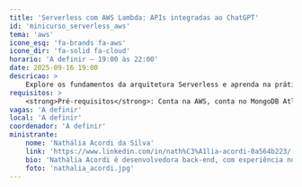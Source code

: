 ```yaml
---
title: 'Serverless com AWS Lambda: APIs integradas ao ChatGPT'
id: 'minicurso_serverless_aws'
tema: 'aws'
icone_esq: 'fa-brands fa-aws'
icone_dir: 'fa-solid fa-cloud'
horario: 'A definir – 19:00 às 22:00'
date: 2025-09-16 19:00
descricao: >
    Explore os fundamentos da arquitetura Serverless e aprenda na prática a desenvolver APIs com AWS Lambda e API Gateway, integrando com o ChatGPT. O minicurso abrange desde a construção de endpoints básicos em Node.js até a evolução arquitetural com SNS e persistência em MongoDB Atlas.
requisitos: >
    <strong>Pré-requisitos</strong>: Conta na AWS, conta no MongoDB Atlas e conta no Postman.
vagas: 'A definir'
local: 'A definir'
coordenador: 'A definir'
ministrante:
    nome: 'Nathália Acordi da Silva'
    link: 'https://www.linkedin.com/in/nath%C3%A1lia-acordi-0a564b223/'
    bio: 'Nathália Acordi é desenvolvedora back-end, com experiência no desenvolvimento de sistemas e interesse em arquitetura de software e soluções em nuvem, sobretudo no modelo serverless com AWS. Atua com foco em criar aplicações escaláveis, eficientes e bem estruturadas, sempre buscando adotar boas práticas e explorar novas tecnologias. É entusiasta do aprendizado contínuo e de estar por dentro da comunidade tech.'
    foto: 'nathalia_acordi.jpg'
---
```

